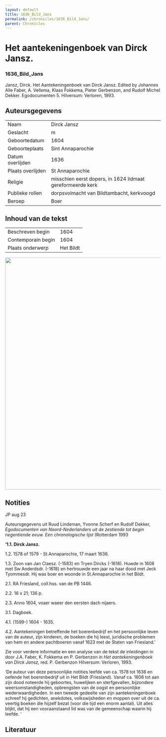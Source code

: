 ```yaml
---
layout: default
title: 1636_Bild_Jans
permalink: /chronicles/1636_Bild_Jans/
parent: Chronicles
--- 
```



# Het aantekeningenboek van Dirck Jansz. 

### 1636_Bild_Jans 

Jansz, Dirck. Het Aantekeningenboek van Dirck Jansz. Edited by Johannes Alle Faber, A. Vellema, Klaas Fokkema, Pieter Gerbenzon, and Rudolf Michel Dekker. Egodocumenten 5. Hilversum: Verloren, 1993. 

## Auteursgegevens 

| | | 
| --------------- | --------------- | 
| Naam | Dirck Jansz | 
| Geslacht | m | 
| Geboortedatum | 1604 | 
| Geboorteplaats | Sint Annaparochie | 
| Datum overlijden | 1636 | 
| Plaats overlijden | St Annaparochie | 
| Religie | misschien eerst dopers, in 1624 lidmaat gereformeerde kerk | 
| Publieke rollen | dorpsvolmacht van Bildtambacht, kerkvoogd | 
| Beroep | Boer | 

## Inhoud van de tekst 

| | | 
| --------------- | --------------- | 
| Beschreven begin | 1604 | 
| Contemporain begin | 1604 | 
| Plaats onderwerp | Het Bildt | 

[<img src="..\..\barplots_chronicles\1636_Bild_Jans.jpg" width="750"/>](..\..\barplots_chronicles\1636_Bild_Jans.jpg) 

## Notities 

JP aug 23

Auteursgegevens uit Ruud Lindeman, Yvonne Scherf en Rudolf Dekker,
_Egodocumenten van Noord-Nederlanders uit de zestiende tot begin negentiende
eeuw. Een chronologische lijst_ (Rotterdam 1993

**‘1.1. Dirck Jansz.**

1.2. 1578 of 1579 - St.Annaparochie, 17 maart 1636.

1.3. Zoon van Jan Claesz. (-1583) en Tryen Dircks (-1618). Huwde in 1608 met
Sw Anderdsdr. (-1618) en hertrouwde een jaar na haar dood met Jeck Tyommesdr.
Hij was boer en woonde in St.Annaparochie in het Bildt.

2.1. RA Friesland, coll.hss. van de PB 1446.

2.2. 16 x 21; 136 p.

2.3. Anno 1604, voaer waeer den eersten dach nijaers.

3.1. Dagboek.

4.1. (1599-) 1604 - 1635.

4.2. Aantekeningen betreffende het boerenbedrijf en het persoonlijke leven van
de auteur, zijn kinderen, de boeken die hij leest, juridische problemen van
hem en andere pachtboeren vanaf 1623 met de Staten van Friesland.’

Zie voor verdere informatie en een analyse van de tekst de inleidingen in door
J.A. Faber, K. Fokkema en P. Gerbenzon in _Het aantekeningenboek van Dirck
Jansz,_ red. P. Gerbenzon Hilversum: Verloren, 1993.

‘De auteur van deze persoonlijke notities leefde van ca. 1578 tot 1636 en
oefende het boerenbedrijf uit in Het Bildt (Friesland). Vanaf ca. 1606 tot aan
zijn dood noteerde hij geboortes, huwelijken en sterfgevallen, bijzondere
weersomstandigheden, opbrengsten van de oogst en persoonlijke
wederwaardigheden. In een tweede gedeelte van zijn aantekeningenboek schreef
hij gedichten, anekdotes, volkswijsheden en moppen over uit de ca. veertig
boeken die hijzelf bezat (voor die tijd een enorm aantal). Uit alles blijkt,
dat hij een vooraanstaand lid was van de gemeenschap waarin hij leefde. ‘



## Literatuur 


